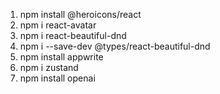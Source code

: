 1. npm install @heroicons/react
2. npm i react-avatar
3. npm i react-beautiful-dnd
4. npm i --save-dev @types/react-beautiful-dnd
5. npm install appwrite
6. npm i zustand
7. npm install openai